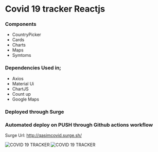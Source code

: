 # Covid 19 tracker Reactjs

### Components

* CountryPicker
* Cards
* Charts
* Maps
* Symtoms

### Dependencies Used in;
  * Axios
  * Material Ui
  * ChartJS
  * Count up
  * Google Maps

### Deployed through Surge
### Automated deploy on PUSH through Github actions workflow
Surge Url:   http://qasimcovid.surge.sh/


![COVID 19 TRACKER ](https://user-images.githubusercontent.com/55051250/87750310-85540a80-c814-11ea-9562-2cad4606184b.JPG)
![COVID 19 TRACKER](https://user-images.githubusercontent.com/55051250/87750312-86853780-c814-11ea-9292-fdaaf56a2d70.JPG)


